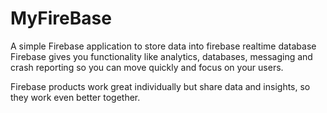 # MyFireBase
A simple Firebase application to store data into firebase realtime database
Firebase gives you functionality like analytics, databases, messaging and crash reporting so you can move quickly and focus on your users.

Firebase products work great individually but share data and insights, so they work even better together.

